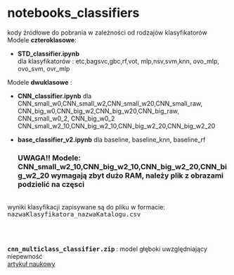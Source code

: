 # notebooks_classifiers


</h2>

kody źródłowe do pobrania w zależności od rodzajów klasyfikatorów<br>
Modele **czteroklasowe**: 
- <b>STD_classifier.ipynb </b> 
<br>dla klasyfikatorów : etc,bagsvc,gbc,rf,vot, mlp,nsv,svm,knn, ovo_mlp, ovo_svm, ovr_mlp<br>


Modele **dwuklasowe** :
- <b>CNN_classifier.ipynb</b> dla 
<br>CNN_small_w0,CNN_small_w2,CNN_small_w20,CNN_small_raw,
<br>CNN_big_w0,CNN_big_w2,CNN_big_w20,CNN_big_raw,
<br>   CNN_small_w0_2, CNN_big_w0_2
<br>CNN_small_w2_10,CNN_big_w2_10,CNN_big_w2_20,CNN_big_w2_20


- <b>base_classifier_v2.ipynb</b> dla baseline, baseline_knn, baseline_rf

  ### UWAGA!! Modele: CNN_small_w2_10,CNN_big_w2_10,CNN_big_w2_20,CNN_big_w2_20 wymagają zbyt dużo RAM, należy plik z obrazami podzielić na częsci


<br>
wyniki klasyfikacji zapisywane są do pliku w formacie:
<tt>nazwaKlasyfikatora_nazwaKatalogu.csv</tt>

<br><br>

<b><tt> cnn_multiclass_classifier.zip</tt> </b> : model głęboki uwzględniający niepewność
<br>[artykuł naukowy](https://www.mdpi.com/1424-8220/21/6/1963) 
